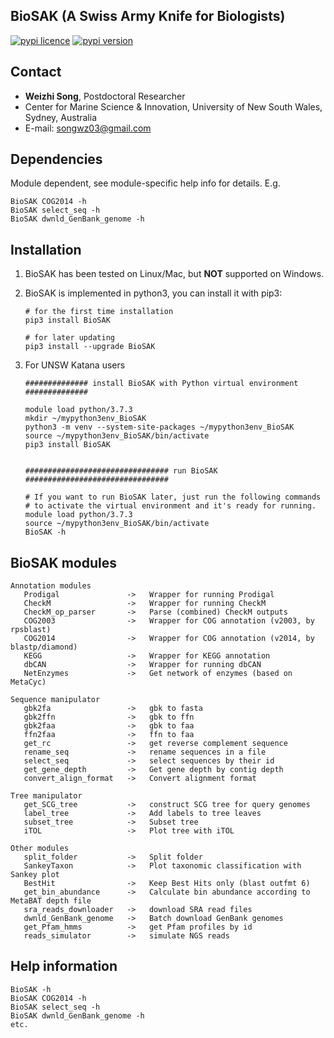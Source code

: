 
## BioSAK (A Swiss Army Knife for Biologists)

[![pypi licence       ](https://img.shields.io/pypi/l/BioSAK.svg)](https://opensource.org/licenses/gpl-3.0.html)
[![pypi version       ](https://img.shields.io/pypi/v/BioSAK.svg)](https://pypi.python.org/pypi/BioSAK) 

Contact
---

+ **Weizhi Song**, Postdoctoral Researcher
+ Center for Marine Science & Innovation, University of New South Wales, Sydney, Australia
+ E-mail: songwz03@gmail.com

Dependencies
---

Module dependent, see module-specific help info for details. E.g.

    BioSAK COG2014 -h
    BioSAK select_seq -h
    BioSAK dwnld_GenBank_genome -h

Installation
---

1. BioSAK has been tested on Linux/Mac, but **NOT** supported on Windows.

1. BioSAK is implemented in python3, you can install it with pip3:

       # for the first time installation
       pip3 install BioSAK
      
       # for later updating
       pip3 install --upgrade BioSAK
      
1. For UNSW Katana users

       ############## install BioSAK with Python virtual environment ##############
      
       module load python/3.7.3
       mkdir ~/mypython3env_BioSAK
       python3 -m venv --system-site-packages ~/mypython3env_BioSAK
       source ~/mypython3env_BioSAK/bin/activate
       pip3 install BioSAK
        
        
       ################################ run BioSAK ################################

       # If you want to run BioSAK later, just run the following commands 
       # to activate the virtual environment and it's ready for running.
       module load python/3.7.3
       source ~/mypython3env_BioSAK/bin/activate
       BioSAK -h

BioSAK modules
---

    Annotation modules
       Prodigal               ->   Wrapper for running Prodigal
       CheckM                 ->   Wrapper for running CheckM
       CheckM_op_parser       ->   Parse (combined) CheckM outputs
       COG2003                ->   Wrapper for COG annotation (v2003, by rpsblast)
       COG2014                ->   Wrapper for COG annotation (v2014, by blastp/diamond)
       KEGG                   ->   Wrapper for KEGG annotation
       dbCAN                  ->   Wrapper for running dbCAN
       NetEnzymes             ->   Get network of enzymes (based on MetaCyc)   
    
    Sequence manipulator
       gbk2fa                 ->   gbk to fasta
       gbk2ffn                ->   gbk to ffn
       gbk2faa                ->   gbk to faa
       ffn2faa                ->   ffn to faa
       get_rc                 ->   get reverse complement sequence
       rename_seq             ->   rename sequences in a file
       select_seq             ->   select sequences by their id
       get_gene_depth         ->   Get gene depth by contig depth
       convert_align_format   ->   Convert alignment format

    Tree manipulator
       get_SCG_tree           ->   construct SCG tree for query genomes
       label_tree             ->   Add labels to tree leaves
       subset_tree            ->   Subset tree
       iTOL                   ->   Plot tree with iTOL
                      
    Other modules
       split_folder           ->   Split folder
       SankeyTaxon            ->   Plot taxonomic classification with Sankey plot
       BestHit                ->   Keep Best Hits only (blast outfmt 6)
       get_bin_abundance      ->   Calculate bin abundance according to MetaBAT depth file
       sra_reads_downloader   ->   download SRA read files
       dwnld_GenBank_genome   ->   Batch download GenBank genomes
       get_Pfam_hmms          ->   get Pfam profiles by id
       reads_simulator        ->   simulate NGS reads


Help information
---

    BioSAK -h
    BioSAK COG2014 -h
    BioSAK select_seq -h
    BioSAK dwnld_GenBank_genome -h
    etc.

    